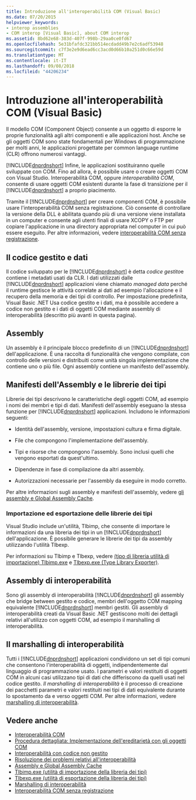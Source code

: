```yaml
---
title: Introduzione all'interoperabilità COM (Visual Basic)
ms.date: 07/20/2015
helpviewer_keywords:
- interop assemblies
- COM interop [Visual Basic], about COM interop
ms.assetid: 8bd62e68-383d-407f-998b-29aa0ce0fd67
ms.openlocfilehash: 5e31bfafdc321bb514ecdadd49b7e2c6adf53948
ms.sourcegitcommit: c7f3e2e9d6ead6cc3acd0d66b10a251d0c66e59d
ms.translationtype: MT
ms.contentlocale: it-IT
ms.lasthandoff: 09/08/2018
ms.locfileid: "44206234"
---
```

# <a name="introduction-to-com-interop-visual-basic"></a>Introduzione all'interoperabilità COM (Visual Basic)
Il modello COM (Component Object) consente a un oggetto di esporre le proprie funzionalità agli altri componenti e alle applicazioni host. Anche se gli oggetti COM sono state fondamentali per Windows di programmazione per molti anni, le applicazioni progettate per common language runtime (CLR) offrono numerosi vantaggi.  
  
 [!INCLUDE[dnprdnshort](~/includes/dnprdnshort-md.md)] Infine, le applicazioni sostituiranno quelle sviluppate con COM. Fino ad allora, è possibile usare o creare oggetti COM con Visual Studio. Interoperabilità COM, oppure *interoperabilità COM*, consente di usare oggetti COM esistenti durante la fase di transizione per il [!INCLUDE[dnprdnshort](~/includes/dnprdnshort-md.md)] a proprio piacimento.  
  
 Tramite il [!INCLUDE[dnprdnshort](~/includes/dnprdnshort-md.md)] per creare componenti COM, è possibile usare l'interoperabilità COM senza registrazione. Ciò consente di controllare la versione della DLL è abilitata quando più di una versione viene installata in un computer e consente agli utenti finali di usare XCOPY o FTP per copiare l'applicazione in una directory appropriata nel computer in cui può essere eseguito. Per altre informazioni, vedere [interoperabilità COM senza registrazione](../../../framework/interop/registration-free-com-interop.md).  
  
## <a name="managed-code-and-data"></a>Il codice gestito e dati  
 Il codice sviluppato per le [!INCLUDE[dnprdnshort](~/includes/dnprdnshort-md.md)] è detta *codice gestito*e contiene i metadati usati da CLR. I dati utilizzati dalle [!INCLUDE[dnprdnshort](~/includes/dnprdnshort-md.md)] applicazioni viene chiamato *managed data* perché il runtime gestisce le attività correlate ai dati ad esempio l'allocazione e il recupero della memoria e dei tipi di controllo. Per impostazione predefinita, Visual Basic .NET Usa codice gestito e i dati, ma è possibile accedere a codice non gestito e i dati di oggetti COM mediante assembly di interoperabilità (descritto più avanti in questa pagina).  
  
## <a name="assemblies"></a>Assembly  
 Un assembly è il principale blocco predefinito di un [!INCLUDE[dnprdnshort](~/includes/dnprdnshort-md.md)] dell'applicazione. È una raccolta di funzionalità che vengono compilate, con controllo delle versioni e distribuiti come unità singola implementazione che contiene uno o più file. Ogni assembly contiene un manifesto dell'assembly.  
  
## <a name="type-libraries-and-assembly-manifests"></a>Manifesti dell'Assembly e le librerie dei tipi  
 Librerie dei tipi descrivono le caratteristiche degli oggetti COM, ad esempio i nomi dei membri e tipi di dati. Manifesti dell'assembly eseguano la stessa funzione per [!INCLUDE[dnprdnshort](~/includes/dnprdnshort-md.md)] applicazioni. Includono le informazioni seguenti:  
  
-   Identità dell'assembly, versione, impostazioni cultura e firma digitale.  
  
-   File che compongono l'implementazione dell'assembly.  
  
-   Tipi e risorse che compongono l'assembly. Sono inclusi quelli che vengono esportati da quest'ultimo.  
  
-   Dipendenze in fase di compilazione da altri assembly.  
  
-   Autorizzazioni necessarie per l'assembly da eseguire in modo corretto.  
  
 Per altre informazioni sugli assembly e manifesti dell'assembly, vedere [gli assembly e Global Assembly Cache](../../../visual-basic/programming-guide/concepts/assemblies-gac/index.md).  
  
### <a name="importing-and-exporting-type-libraries"></a>Importazione ed esportazione delle librerie dei tipi  
 Visual Studio include un'utilità, Tlbimp, che consente di importare le informazioni da una libreria dei tipi in un [!INCLUDE[dnprdnshort](~/includes/dnprdnshort-md.md)] dell'applicazione. È possibile generare le librerie dei tipi da assembly utilizzando l'utilità Tlbexp.  
  
 Per informazioni su Tlbimp e Tlbexp, vedere [(tipo di libreria utilità di importazione) Tlbimp.exe](../../../framework/tools/tlbimp-exe-type-library-importer.md) e [Tlbexp.exe (Type Library Exporter)](../../../framework/tools/tlbexp-exe-type-library-exporter.md).  
  
## <a name="interop-assemblies"></a>Assembly di interoperabilità  
 Sono gli assembly di interoperabilità [!INCLUDE[dnprdnshort](~/includes/dnprdnshort-md.md)] gli assembly che bridge between gestito e codice, membri dell'oggetto COM mapping equivalente [!INCLUDE[dnprdnshort](~/includes/dnprdnshort-md.md)] membri gestiti. Gli assembly di interoperabilità creati da Visual Basic .NET gestiscono molti dei dettagli relativi all'utilizzo con oggetti COM, ad esempio il marshalling di interoperabilità.  
  
## <a name="interoperability-marshaling"></a>Il marshalling di interoperabilità  
 Tutti i [!INCLUDE[dnprdnshort](~/includes/dnprdnshort-md.md)] applicazioni condividono un set di tipi comuni che consentono l'interoperabilità di oggetti, indipendentemente dal linguaggio di programmazione usato. I parametri e valori restituiti di oggetti COM in alcuni casi utilizzano tipi di dati che differiscono da quelli usati nel codice gestito. *Il marshalling di interoperabilità* è il processo di creazione dei pacchetti parametri e valori restituiti nei tipi di dati equivalente durante lo spostamento da e verso oggetti COM. Per altre informazioni, vedere [marshalling di interoperabilità](../../../framework/interop/interop-marshaling.md).  
  
## <a name="see-also"></a>Vedere anche

- [Interoperabilità COM](../../../visual-basic/programming-guide/com-interop/index.md)  
- [Procedura dettagliata: Implementazione dell'ereditarietà con gli oggetti COM](../../../visual-basic/programming-guide/com-interop/walkthrough-implementing-inheritance-with-com-objects.md)  
- [Interoperabilità con codice non gestito](../../../framework/interop/index.md)  
- [Risoluzione dei problemi relativi all'interoperabilità](../../../visual-basic/programming-guide/com-interop/troubleshooting-interoperability.md)  
- [Assembly e Global Assembly Cache](../../../visual-basic/programming-guide/concepts/assemblies-gac/index.md)  
- [Tlbimp.exe (utilità di importazione della libreria dei tipi)](../../../framework/tools/tlbimp-exe-type-library-importer.md)  
- [Tlbexp.exe (utilità di esportazione della libreria dei tipi)](../../../framework/tools/tlbexp-exe-type-library-exporter.md)  
- [Marshalling di interoperabilità](../../../framework/interop/interop-marshaling.md)  
- [Interoperabilità COM senza registrazione](../../../framework/interop/registration-free-com-interop.md)
